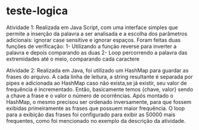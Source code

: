 # teste-logica

Atividade 1: Realizada em Java Script, com uma interface simples que permite a inserção da palavra a ser analisada e a escolha dos parâmetros adicionais: ignorar case sensitive e ignorar espaços. Foram feitas duas funções de verificação:
                  1- Utilizando a função reverse para inverter a palavra e depois comparando as duas
                  2- Loop percorrendo a palavra das extremidades até o meio, comparando cada caractere
                  
Atividade 2: Realizada em Java, foi utilizado um HashMap para guardar as frases do arquivo. A cada linha de leitura, a string resultante é separada por pipes e adicionada ao HashMap caso não exista,se já existir, seu valor de frequência é incrementado. Então, basicamente temos {chave, valor} sendo a chave a frase e o valor o número de ocorrências.
Após montado o HashMap, o mesmo precisou ser ordenado inversamente, para que fossem exibidas primeiramente as frases que possuem maior frequência. O loop para a exibição das frases foi configurado para exibir as 50000 mais frequentes, como foi mencionado no exemplo da descrição da atividade.
